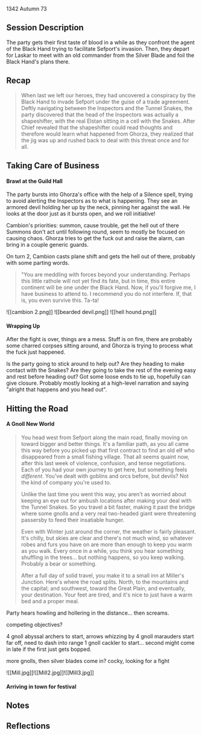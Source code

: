 1342 Autumn 73
## Session Description

The party gets their first taste of blood in a while as they confront the agent of the Black Hand trying to facilitate Sefport's invasion. Then, they depart for Laskar to meet with an old commander from the Silver Blade and foil the Black Hand's plans there.
## Recap

>When last we left our heroes, they had uncovered a conspiracy by the Black Hand to invade Sefport under the guise of a trade agreement. Deftly navigating between the Inspectors and the Tunnel Snakes, the party discovered that the head of the Inspectors was actually a shapeshifter, with the real Elstan sitting in a cell with the Snakes. After Chief revealed that the shapeshifter could read thoughts and therefore would learn what happened from Ghorza, they realized that the jig was up and rushed back to deal with this threat once and for all.

## Taking Care of Business

#### Brawl at the Guild Hall

The party bursts into Ghorza's office with the help of a Silence spell, trying to avoid alerting the Inspectors as to what is happening. They see an armored devil holding her up by the neck, pinning her against the wall. He looks at the door just as it bursts open, and we roll initiative!

Cambion's priorities: summon, cause trouble, get the hell out of there
Summons don't act until following round, seem to mostly be focused on causing chaos.
Ghorza tries to get the fuck out and raise the alarm, can bring in a couple generic guards.

On turn 2, Cambion casts plane shift and gets the hell out of there, probably with some parting words.

>"You are meddling with forces beyond your understanding. Perhaps this little rathole will not yet find its fate, but in time, this entire continent will be one under the Black Hand. Now, if you'll forgive me, I have business to attend to. I recommend you do not interfere. If, that is, you even survive this. Ta-ta!

![[cambion 2.png]]
![[bearded devil.png]]
![[hell hound.png]]
#### Wrapping Up

After the fight is over, things are a mess. Stuff is on fire, there are probably some charred corpses sitting around, and Ghorza is trying to process what the fuck just happened. 

Is the party going to stick around to help out? Are they heading to make contact with the Snakes? Are they going to take the rest of the evening easy and rest before heading out? Got some loose ends to tie up, hopefully can give closure. Probably mostly looking at a high-level narration and saying "alright that happens and you head out".
## Hitting the Road

#### A Gnoll New World

>You head west from Sefport along the main road, finally moving on toward bigger and better things. It's a familiar path, as you all came this way before you picked up that first contract to find an old elf who disappeared from a small fishing village. That all seems quaint now, after this last week of violence, confusion, and tense negotiations. Each of you had your own journey to get here, but something feels *different*. You've dealt with goblins and orcs before, but devils? Not the kind of company you're used to.
>
>Unlike the last time you went this way, you aren't as worried about keeping an eye out for ambush locations after making your deal with the Tunnel Snakes. So you travel a bit faster, making it past the bridge where some gnolls and a very real two-headed giant were threatening passersby to feed their insatiable hunger.
>
>Even with Winter just around the corner, the weather is fairly pleasant. It's chilly, but skies are clear and there's not much wind, so whatever robes and furs you have on are more than enough to keep you warm as you walk. Every once in a while, you think you hear something shuffling in the trees... but nothing happens, so you keep walking. Probably a bear or something.
>
>After a full day of solid travel, you make it to a small inn at Miller's Junction. Here's where the road splits. North, to the mountains and the capital; and southwest, toward the Great Plain, and eventually, your destination. Your feet are tired, and it's nice to just have a warm bed and a proper meal. 

Party hears howling and hollering in the distance... then screams.

competing objectives? 

4 gnoll abyssal archers to start, arrows whizzing by
4 gnoll marauders start far off, need to dash into range
1 gnoll cackler to start... second might come in late if the first just gets bopped.

more gnolls, then silver blades come in? cocky, looking for a fight

![[Mill.jpg]]![[Mill2.jpg]]![[Mill3.jpg]]

#### Arriving in town for festival


## Notes

## Reflections

